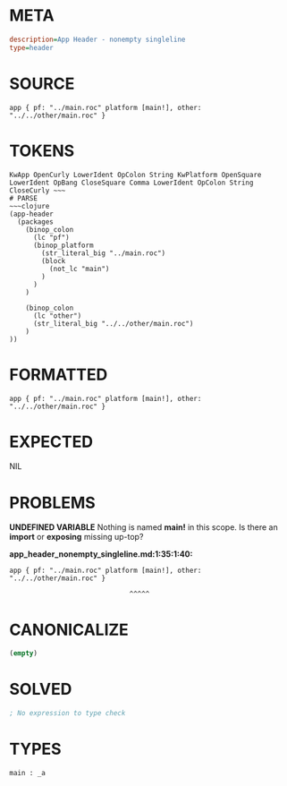# META
~~~ini
description=App Header - nonempty singleline
type=header
~~~
# SOURCE
~~~roc
app { pf: "../main.roc" platform [main!], other: "../../other/main.roc" }
~~~
# TOKENS
~~~text
KwApp OpenCurly LowerIdent OpColon String KwPlatform OpenSquare LowerIdent OpBang CloseSquare Comma LowerIdent OpColon String CloseCurly ~~~
# PARSE
~~~clojure
(app-header
  (packages
    (binop_colon
      (lc "pf")
      (binop_platform
        (str_literal_big "../main.roc")
        (block
          (not_lc "main")
        )
      )
    )

    (binop_colon
      (lc "other")
      (str_literal_big "../../other/main.roc")
    )
))
~~~
# FORMATTED
~~~roc
app { pf: "../main.roc" platform [main!], other: "../../other/main.roc" }
~~~
# EXPECTED
NIL
# PROBLEMS
**UNDEFINED VARIABLE**
Nothing is named **main!** in this scope.
Is there an **import** or **exposing** missing up-top?

**app_header_nonempty_singleline.md:1:35:1:40:**
```roc
app { pf: "../main.roc" platform [main!], other: "../../other/main.roc" }
```
                                  ^^^^^


# CANONICALIZE
~~~clojure
(empty)
~~~
# SOLVED
~~~clojure
; No expression to type check
~~~
# TYPES
~~~roc
main : _a
~~~
